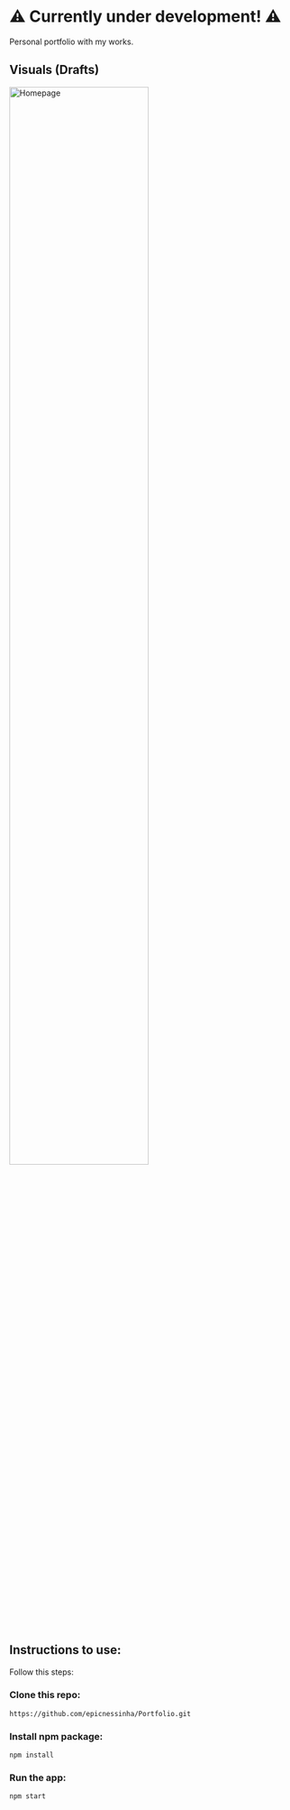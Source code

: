 
#  ⚠️ Currently under development! ⚠️


Personal portfolio with my works.



## Visuals (Drafts)
<img src="https://github.com/epicnessinha/Portfolio/blob/master/src/assets/home.png?raw=true" alt="Homepage" width="70%"/> 

## Instructions to use:

Follow this steps:

### Clone this repo:

`https://github.com/epicnessinha/Portfolio.git`

### Install npm package:

`npm install`

### Run the app:

`npm start`

